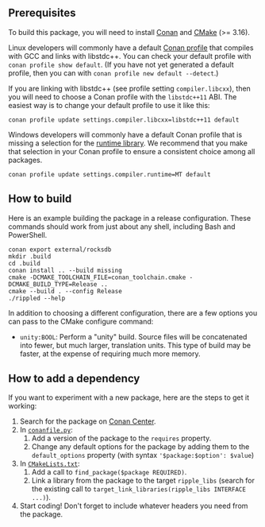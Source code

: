 ## Prerequisites

To build this package, you will need to install [Conan][] and [CMake][] (>=
3.16).

[Conan]: https://conan.io/downloads.html
[CMake]: https://cmake.org/download/

Linux developers will commonly have a default [Conan profile][1] that compiles
with GCC and links with libstdc++.
You can check your default profile with `conan profile show default`.
(If you have not yet generated a default profile, then you can with `conan
profile new default --detect`.)

If you are linking with libstdc++ (see profile setting `compiler.libcxx`),
then you will need to choose a Conan profile with the `libstdc++11` ABI.
The easiest way is to change your default profile to use it like this:

```
conan profile update settings.compiler.libcxx=libstdc++11 default
```

Windows developers will commonly have a default Conan profile that is missing
a selection for the [runtime library][2].
We recommend that you make that selection in your Conan profile to ensure
a consistent choice among all packages.

```
conan profile update settings.compiler.runtime=MT default
```


## How to build

Here is an example building the package in a release configuration.
These commands should work from just about any shell,
including Bash and PowerShell.

```
conan export external/rocksdb
mkdir .build
cd .build
conan install .. --build missing
cmake -DCMAKE_TOOLCHAIN_FILE=conan_toolchain.cmake -DCMAKE_BUILD_TYPE=Release ..
cmake --build . --config Release
./rippled --help
```

In addition to choosing a different configuration, there are a few options you
can pass to the CMake configure command:

- `unity:BOOL`: Perform a "unity" build. Source files will be concatenated
    into fewer, but much larger, translation units. This type of build may
    be faster, at the expense of requiring much more memory.


## How to add a dependency

If you want to experiment with a new package, here are the steps to get it
working:

1. Search for the package on [Conan Center](https://conan.io/center/).
1. In [`conanfile.py`](./conanfile.py):
    1. Add a version of the package to the `requires` property.
    1. Change any default options for the package by adding them to the
    `default_options` property (with syntax `'$package:$option': $value`)
1. In [`CMakeLists.txt`](./CMakeLists.txt):
    1. Add a call to `find_package($package REQUIRED)`.
    1. Link a library from the package to the target `ripple_libs` (search for
    the existing call to `target_link_libraries(ripple_libs INTERFACE ...)`).
1. Start coding! Don't forget to include whatever headers you need from the
   package.


[1]: https://docs.conan.io/en/latest/reference/profiles.html
[2]: https://docs.microsoft.com/en-us/cpp/build/reference/md-mt-ld-use-run-time-library
[3]: https://cmake.org/cmake/help/git-stage/variable/CMAKE_MSVC_RUNTIME_LIBRARY.html
